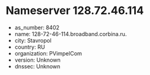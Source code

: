 # Nameserver 128.72.46.114

* as_number: 8402
* name: 128-72-46-114.broadband.corbina.ru.
* city: Stavropol
* country: RU
* organization: PVimpelCom
* version: Unknown
* dnssec: Unknown
